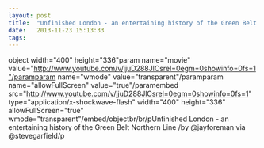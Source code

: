 ```yaml
---
layout: post
title:  "Unfinished London - an entertaining history of the Green Belt..."
date:   2013-11-23 15:13:33
tags:   
---
```


object width="400" height="336"param name="movie" value="http://www.youtube.com/v/jjuD288JlCsrel=0egm=0showinfo=0fs=1"/paramparam name="wmode" value="transparent"/paramparam name="allowFullScreen" value="true"/paramembed src="http://www.youtube.com/v/jjuD288JlCsrel=0egm=0showinfo=0fs=1" type="application/x-shockwave-flash" width="400" height="336" allowFullScreen="true" wmode="transparent"/embed/objectbr/br/pUnfinished London - an entertaining history of the Green Belt  Northern Line /by @jayforeman via @stevegarfield/p
